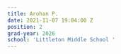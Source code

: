 ```yaml
---
title: Arohan P.
date: 2021-11-07 19:04:00 Z
position: 2
grad-year: 2026
school: 'Littleton Middle School '
---
```



